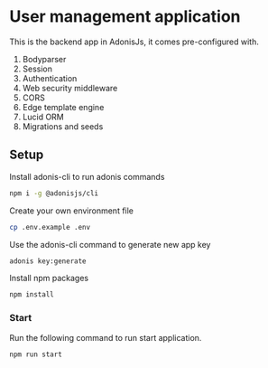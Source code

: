 # User management application

This is the backend app in AdonisJs, it comes pre-configured with.

1. Bodyparser
2. Session
3. Authentication
4. Web security middleware
5. CORS
6. Edge template engine
7. Lucid ORM
8. Migrations and seeds

## Setup

Install adonis-cli to run adonis commands

```bash
npm i -g @adonisjs/cli
```

Create your own environment file

```bash
cp .env.example .env
```

Use the adonis-cli command to generate new app key

```bash
adonis key:generate
```

Install npm packages

```bash
npm install
```


### Start

Run the following command to run start application.

```js
npm run start
```
